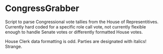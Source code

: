 # CongressGrabber

Script to parse Congressional vote tallies from the House of Representitives. Currently hard coded for a specific role call vote, not currently flexible enough to handle Senate votes or differently formatted House votes.

House Clerk data formatting is odd. Parties are designated with italics! Strange.
